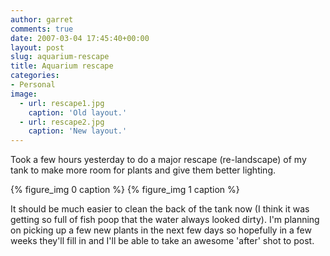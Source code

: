 ```yaml
---
author: garret
comments: true
date: 2007-03-04 17:45:40+00:00
layout: post
slug: aquarium-rescape
title: Aquarium rescape
categories:
- Personal
image:
  - url: rescape1.jpg
    caption: 'Old layout.'
  - url: rescape2.jpg
    caption: 'New layout.'
---
```


Took a few hours yesterday to do a major rescape (re-landscape) of my tank to make more room for plants and give them better lighting.

{% figure_img 0 caption %}
{% figure_img 1 caption %}

It should be much easier to clean the back of the tank now (I think it was getting so full of fish poop that the water always looked dirty). I'm planning on picking up a few new plants in the next few days so hopefully in a few weeks they'll fill in and I'll be able to take an awesome 'after' shot to post.
